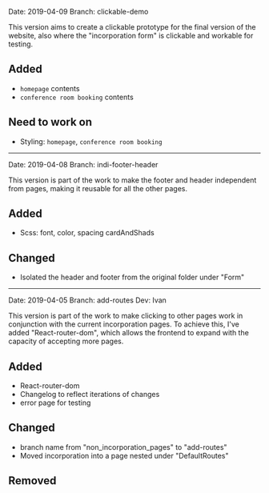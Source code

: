 Date: 2019-04-09
Branch: clickable-demo

This version aims to create a clickable prototype for the final version of the website, also where the "incorporation form" is clickable and workable for testing.

## Added

-   `homepage` contents
-   `conference room booking` contents

## Need to work on

-   Styling: `homepage`, `conference room booking`

---

Date: 2019-04-08
Branch: indi-footer-header

This version is part of the work to make the footer and header independent from pages, making it reusable for all the other pages.

## Added

-   Scss: font, color, spacing cardAndShads

## Changed

-   Isolated the header and footer from the original folder under "Form"

---

Date: 2019-04-05
Branch: add-routes
Dev: Ivan

This version is part of the work to make clicking to other pages work in conjunction with the current incorporation pages. To achieve this, I've added "React-router-dom", which allows the frontend to expand with the capacity of accepting more pages.

## Added

-   React-router-dom
-   Changelog to reflect iterations of changes
-   error page for testing

## Changed

-   branch name from "non_incorporation_pages" to "add-routes"
-   Moved incorporation into a page nested under "DefaultRoutes"

## Removed
